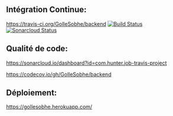 ## Intégration Continue:

https://travis-ci.org/GolleSobhe/backend
[![Build Status](https://travis-ci.org/GolleSobhe/backend.svg?branch=master)](https://travis-ci.org/GolleSobhe/backend)
[![Sonarcloud Status](https://sonarcloud.io/api/project_badges/measure?project=com.hunter.job-travis-project&metric=alert_status)](https://sonarcloud.io/dashboard?id=com.hunter.job-travis-project)

## Qualité de code:

https://sonarcloud.io/dashboard?id=com.hunter.job-travis-project

https://codecov.io/gh/GolleSobhe/backend

## Déploiement: 
https://gollesobhe.herokuapp.com/
